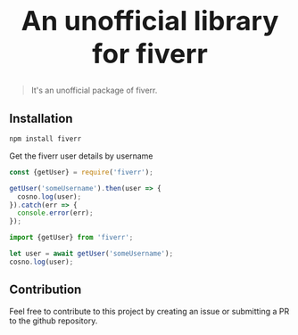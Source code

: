# <p style="text-align:center;"><font size="7">An unofficial library for fiverr</font></P>

> It's an unofficial package of fiverr.

## Installation

```bash
npm install fiverr
```
Get the fiverr user details by username

```js
const {getUser} = require('fiverr');

getUser('someUsername').then(user => {
  cosno.log(user);
}).catch(err => {
  console.error(err);
});
```

```js
import {getUser} from 'fiverr';

let user = await getUser('someUsername');
cosno.log(user);
```

## Contribution

Feel free to contribute to this project by creating an issue or submitting a PR to the github repository.